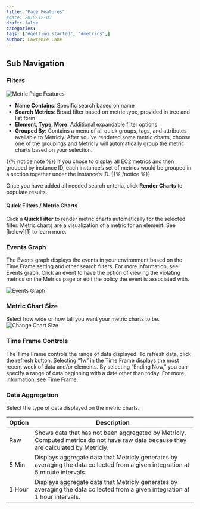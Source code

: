 ```yaml
---
title: "Page Features"
#date: 2018-12-03
draft: false
categories:
tags: ["#getting started", "#metrics",]
author: Lawrence Lane
---
```

## Sub Navigation
### Filters
![Metric Page Features](/images/metric-page/metric-page-features.png)  

- **Name Contains**: Specific search based on name  
-  **Search Metrics**: Broad filter based on metric type, provided in tree and list form
- **Element, Type, More**:  Additional expandable filter options  
- **Grouped By**: Contains a menu of all quick groups, tags, and attributes available to Metricly. After you’ve rendered some metric charts, choose one of the groupings and Metricly will automatically group the metric charts based on your selection.

{{% notice note %}}
If you chose to display all EC2 metrics and then grouped by instance ID, each instance’s set of metrics would be grouped in a section together under the instance’s ID.
{{% /notice %}}

Once you have added all needed search criteria, click **Render Charts** to populate results.

#### Quick Filters / Metric Charts
Click a **Quick Filter** to render metric charts automatically for the selected filter. Metric charts are a visualization of a metric for an element. See [below][1] to learn more.

### Events Graph
The Events graph displays the events in your environment based on the Time Frame setting and other search filters. For more information, see Events graph. Click an event to have the option of viewing the violating metrics on the Metrics page or edit the policy the event is associated with.

![Events Graph](/images/metric-page/events-graph.png)


### Metric Chart Size
Select how wide or how tall you want your metric charts to be.
![Change Chart Size](/images/metric-page/change-chart-size.png)

### Time Frame Controls
The Time Frame controls the range of data displayed. To refresh data, click the refresh button. Selecting “1w” in the Time Frame displays the most recent week of data and/or elements. By selecting “Ending Now,” you can specify a range of data beginning with a date other than today. For more information, see Time Frame.


### Data Aggregation
Select the type of data displayed on the metric charts.

| Option                                                                         | Description                                                                                                                     |
|--------------------------------------------------------------------------------|---------------------------------------------------------------------------------------------------------------------------------|
| Raw                                                                            | Shows data that has not been aggregated by Metricly. Computed metrics do not have raw data because they are calculated by Metricly.                                |
| 5 Min                                                                          | Displays aggregate data that Metricly generates by averaging the data collected from a given integration at 5 minute intervals. |
| 1 Hour                                                                         | Displays aggregate data that Metricly generates by averaging the data collected from a given integration at 1 hour intervals.   |
